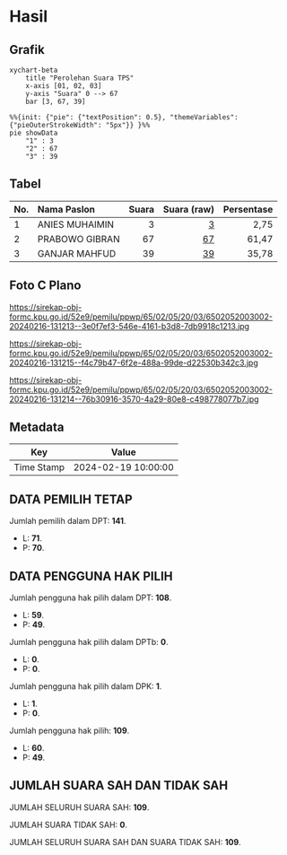 # Hasil

## Grafik

```mermaid
xychart-beta
    title "Perolehan Suara TPS"
    x-axis [01, 02, 03]
    y-axis "Suara" 0 --> 67
    bar [3, 67, 39]
```

```mermaid
%%{init: {"pie": {"textPosition": 0.5}, "themeVariables": {"pieOuterStrokeWidth": "5px"}} }%%
pie showData
    "1" : 3
    "2" : 67
    "3" : 39
```

## Tabel

| No. | Nama Paslon    | Suara | Suara (raw) | Persentase |
|:--- |:-------------- | -----:| -----------:| ----------:|
| 1   | ANIES MUHAIMIN | 3     | [3][p-1]    | 2,75       |
| 2   | PRABOWO GIBRAN | 67    | [67][p-2]   | 61,47      |
| 3   | GANJAR MAHFUD  | 39    | [39][p-3]   | 35,78      |


[p-1]: https://github.com/gigit-pemilu/pemilu-2024-65-kalimantan-utara/blob/main/pilpres/hitung-suara/sub/65-kalimantan-utara/sub/02-malinau/sub/05-kayan-hulu/sub/2003-long-temuyat/sub/002-tps/sub/paslon-1.txt
[p-2]: https://github.com/gigit-pemilu/pemilu-2024-65-kalimantan-utara/blob/main/pilpres/hitung-suara/sub/65-kalimantan-utara/sub/02-malinau/sub/05-kayan-hulu/sub/2003-long-temuyat/sub/002-tps/sub/paslon-2.txt
[p-3]: https://github.com/gigit-pemilu/pemilu-2024-65-kalimantan-utara/blob/main/pilpres/hitung-suara/sub/65-kalimantan-utara/sub/02-malinau/sub/05-kayan-hulu/sub/2003-long-temuyat/sub/002-tps/sub/paslon-3.txt

## Foto C Plano

https://sirekap-obj-formc.kpu.go.id/52e9/pemilu/ppwp/65/02/05/20/03/6502052003002-20240216-131213--3e0f7ef3-546e-4161-b3d8-7db9918c1213.jpg

https://sirekap-obj-formc.kpu.go.id/52e9/pemilu/ppwp/65/02/05/20/03/6502052003002-20240216-131215--f4c79b47-6f2e-488a-99de-d22530b342c3.jpg

https://sirekap-obj-formc.kpu.go.id/52e9/pemilu/ppwp/65/02/05/20/03/6502052003002-20240216-131214--76b30916-3570-4a29-80e8-c498778077b7.jpg


## Metadata

| Key        | Value               |
| ---------- | ------------------- |
| Time Stamp | 2024-02-19 10:00:00 |


## DATA PEMILIH TETAP

Jumlah pemilih dalam DPT: **141**.
 * L: **71**.
 * P: **70**.

## DATA PENGGUNA HAK PILIH

Jumlah pengguna hak pilih dalam DPT: **108**.
 * L: **59**.
 * P: **49**.

Jumlah pengguna hak pilih dalam DPTb: **0**.
 * L: **0**.
 * P: **0**.

Jumlah pengguna hak pilih dalam DPK: **1**.
 * L: **1**.
 * P: **0**.

Jumlah pengguna hak pilih: **109**.
 * L: **60**.
 * P: **49**.

## JUMLAH SUARA SAH DAN TIDAK SAH

JUMLAH SELURUH SUARA SAH: **109**.

JUMLAH SUARA TIDAK SAH: **0**.

JUMLAH SELURUH SUARA SAH DAN SUARA TIDAK SAH: **109**.


